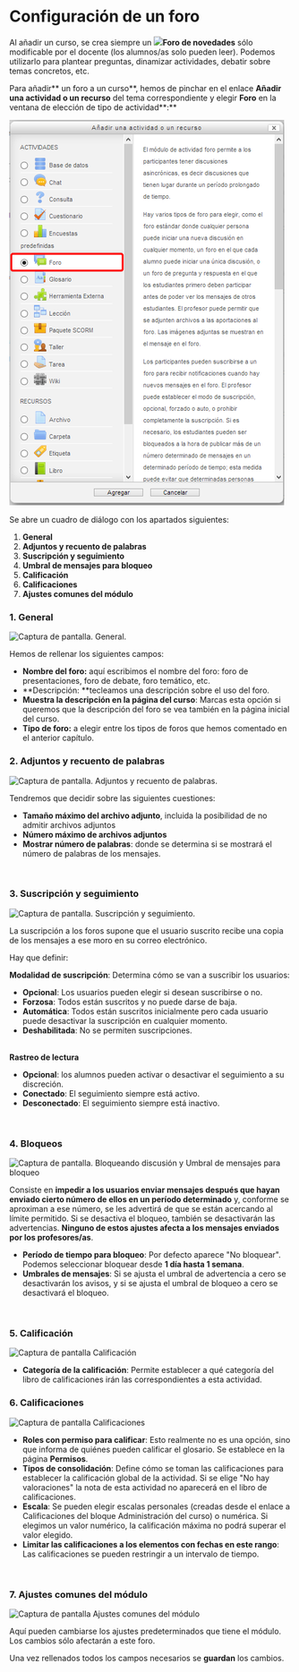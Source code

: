 
# Configuración de un foro

Al añadir un curso, se crea siempre un **![](assets/Selección_108.png)Foro de novedades** sólo modificable por el docente (los alumnos/as solo pueden leer). Podemos utilizarlo para plantear preguntas, dinamizar actividades, debatir sobre temas concretos, etc.

Para añadir** un foro a un curso**, hemos de pinchar en el enlace **Añadir una actividad o un recurso** del tema correspondiente y elegir **Foro** en la ventana de elección de tipo de actividad**:**

![Captura de pantalla. Ventana de inserción de un foro.](https://raw.githubusercontent.com/catedu/curso-moodle/master/img/foros-agregar_foro.png)

Se abre un cuadro de diálogo con los apartados siguientes:

1. **General**
1. **Adjuntos y recuento de palabras**
1. **Suscripción y seguimiento**
1. **Umbral de mensajes para bloqueo**
1. **Calificación**
1. **Calificaciones**
1. **Ajustes comunes del módulo**

### **1. General**

![Captura de pantalla. General.](/assets/Selección_276.png)

Hemos de rellenar los siguientes campos:

- **Nombre del foro:** aquí escribimos el nombre del foro: foro de presentaciones, foro de debate, foro temático, etc.
- **Descripción: **tecleamos una descripción sobre el uso del foro.
- **Muestra la descripción en la página del curso**: Marcas esta opción si queremos que la descripción del foro se vea también en la página inicial del curso.
- **Tipo de foro:** a elegir entre los tipos de foros que hemos comentado en el anterior capítulo.

### 2. Adjuntos y recuento de palabras

![Captura de pantalla. Adjuntos y recuento de palabras.](/assets/Selección_277.png) 

Tendremos que decidir sobre las siguientes cuestiones:

- **Tamaño máximo del archivo adjunto**, incluida la posibilidad de no admitir archivos adjuntos
- **Número máximo de archivos adjuntos**
- **Mostrar número de palabras**: donde se determina si se mostrará el número de palabras de los mensajes.

 

### 3. Suscripción y seguimiento

![Captura de pantalla. Suscripción y seguimiento.](/assets/Selección_278.png) 

La suscripción a los foros supone que el usuario suscrito recibe una copia de los mensajes a ese moro en su correo electrónico.

Hay que definir:

**Modalidad de suscripción**: Determina cómo se van a suscribir los usuarios:

- **Opcional**: Los usuarios pueden elegir si desean suscribirse o no.
- **Forzosa**: Todos están suscritos y no puede darse de baja.
- **Automática**: Todos están suscritos inicialmente pero cada usuario puede desactivar la suscripción en cualquier momento.
- **Deshabilitada**: No se permiten suscripciones.<br/><br/>

**Rastreo de lectura**

- **Opcional**: los alumnos pueden activar o desactivar el seguimiento a su discreción.
- **Conectado**: El seguimiento siempre está activo.
- **Desconectado**: El seguimiento siempre está inactivo.

 

### 4. Bloqueos

![Captura de pantalla. Bloqueando discusión y Umbral de mensajes para bloqueo](/assets/Selección_279.png) 

Consiste en **impedir a los usuarios enviar mensajes después que hayan enviado cierto número de ellos en un período determinado** y, conforme se aproximan a ese número, se les advertirá de que se están acercando al límite permitido. Si se desactiva el bloqueo, también se desactivarán las advertencias. **Ninguno de estos ajustes afecta a los mensajes enviados por los profesores/as**.

- **Período de tiempo para bloqueo**: Por defecto aparece "No bloquear". Podemos seleccionar bloquear desde **1 día hasta 1 semana**.
- **Umbrales de mensajes**: Si se ajusta el umbral de advertencia a cero se desactivarán los avisos, y si se ajusta el umbral de bloqueo a cero se desactivará el bloqueo.

 

### 5. Calificación

![Captura de pantalla Calificación](/assets/Selección_280.png) 

- **Categoría de la calificación**: Permite establecer a qué categoría del libro de calificaciones irán las correspondientes a esta actividad.

### 6. Calificaciones

![Captura de pantalla Calificaciones](/assets/Selección_280.png) 
 
- **Roles con permiso para calificar**: Esto realmente no es una opción, sino que informa de quiénes pueden calificar el glosario. Se establece en la página **Permisos**.
- **Tipos de consolidación**: Define cómo se toman las calificaciones para establecer la calificación global de la actividad. Si se elige "No hay valoraciones" la nota de esta actividad no aparecerá en el libro de calificaciones.
- **Escala**: Se pueden elegir escalas personales (creadas desde el enlace a Calificaciones del bloque Administración del curso) o numérica. Si elegimos un valor numérico, la calificación máxima no podrá superar el valor elegido.
- **Limitar las calificaciones a los elementos con fechas en este rango**: Las calificaciones se pueden restringir a un intervalo de tiempo.

 

### 7. Ajustes comunes del módulo

![Captura de pantalla Ajustes comunes del módulo](/assets/Selección_281.png) 

Aquí pueden cambiarse los ajustes predeterminados que tiene el módulo. Los cambios sólo afectarán a este foro.

Una vez rellenados todos los campos necesarios se **guardan** los cambios.